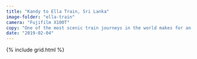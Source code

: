 ```yaml
---
title: "Kandy to Ella Train, Sri Lanka"
image-folder: "ella-train"
camera: "Fujifilm X100T"
copy: "One of the most scenic train journeys in the world makes for an unforgettable trip through the tea plantations and into the mountains. Even our train breaking down for 3 hours couldn't spoil the journey!"
date: "2019-02-04"
---
```


{% include grid.html %}